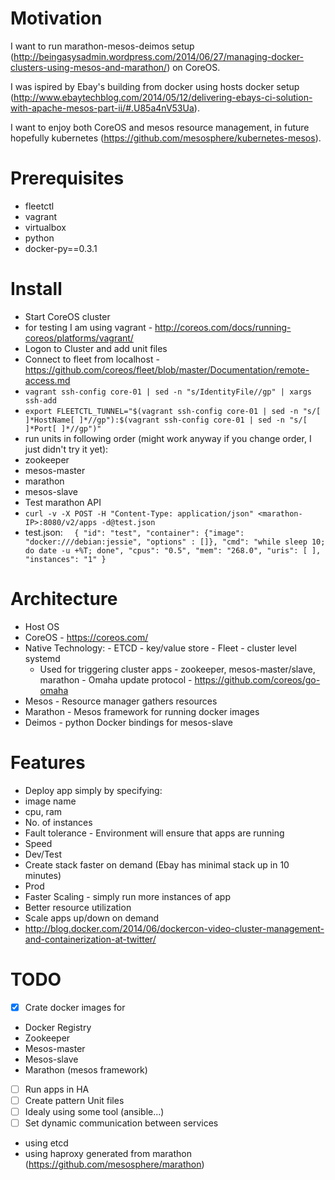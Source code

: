 # Motivation

I want to run marathon-mesos-deimos setup (http://beingasysadmin.wordpress.com/2014/06/27/managing-docker-clusters-using-mesos-and-marathon/) on CoreOS.

I was ispired by Ebay's building from docker using hosts docker setup (http://www.ebaytechblog.com/2014/05/12/delivering-ebays-ci-solution-with-apache-mesos-part-ii/#.U85a4nV53Ua).

I want to enjoy both CoreOS and mesos resource management, in future hopefully kubernetes (https://github.com/mesosphere/kubernetes-mesos).

# Prerequisites

- fleetctl
- vagrant
- virtualbox
- python
 - docker-py==0.3.1

# Install

 - Start CoreOS cluster
  - for testing I am using vagrant - http://coreos.com/docs/running-coreos/platforms/vagrant/
 - Logon to Cluster and add unit files
 - Connect to fleet from localhost - https://github.com/coreos/fleet/blob/master/Documentation/remote-access.md
  - ``vagrant ssh-config core-01 | sed -n "s/IdentityFile//gp" | xargs ssh-add``
  - ``export FLEETCTL_TUNNEL="$(vagrant ssh-config core-01 | sed -n "s/[ ]*HostName[ ]*//gp"):$(vagrant ssh-config core-01 | sed -n "s/[ ]*Port[ ]*//gp")"``
 - run units in following order (might work anyway if you change order, I just didn't try it yet):
  - zookeeper
  - mesos-master
  - marathon
  - mesos-slave
 - Test marathon API
  - ``curl -v -X POST -H "Content-Type: application/json" <marathon-IP>:8080/v2/apps -d@test.json``
  - test.json:
``	{
	"id": "test",
	"container": {"image": "docker:///debian:jessie", "options" : []},
	"cmd": "while sleep 10; do date -u +%T; done",
	"cpus": "0.5",
	"mem": "268.0",
		"uris": [ ],
		"instances": "1"
	}``

# Architecture

 - Host OS
  - CoreOS - https://coreos.com/
   - Native Technology:
    - ETCD - key/value store 
    - Fleet - cluster level systemd
     - Used for triggering cluster apps - zookeeper, mesos-master/slave, marathon
    - Omaha update protocol - https://github.com/coreos/go-omaha
  - Mesos - Resource manager gathers resources
  - Marathon - Mesos framework for running docker images
  - Deimos - python Docker bindings for mesos-slave

# Features

 - Deploy app simply by specifying:
  - image name
  - cpu, ram
  - No. of instances
 - Fault tolerance - Environment will ensure that apps are running
 - Speed
  - Dev/Test
   - Create stack faster on demand (Ebay has minimal stack up in 10 minutes)
  - Prod
   - Faster Scaling - simply run more instances of app
 - Better resource utilization
  - Scale apps up/down on demand
   - http://blog.docker.com/2014/06/dockercon-video-cluster-management-and-containerization-at-twitter/

# TODO

 - [x] Crate docker images for
  - Docker Registry
  - Zookeeper
  - Mesos-master
  - Mesos-slave
  - Marathon (mesos framework)
 - [ ] Run apps in HA 
  - [ ] Create pattern Unit files
   - [ ] Idealy using some tool (ansible...)
  - [ ] Set dynamic communication between services
   - using etcd
   - using haproxy generated from marathon (https://github.com/mesosphere/marathon)


